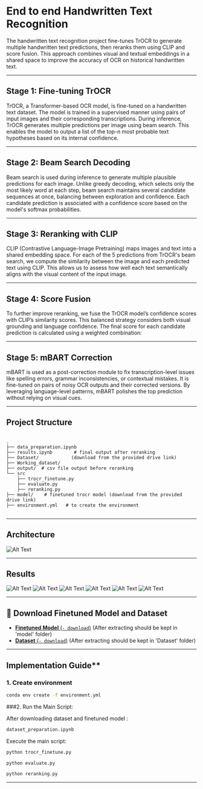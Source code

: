 # End to end Handwritten Text Recognition

The handwritten text recognition project fine-tunes TrOCR to generate multiple handwritten text predictions, then reranks them using CLIP and score fusion. This approach combines visual and textual embeddings in a shared space to improve the accuracy of OCR on historical handwritten text.



 
---

## Stage 1: Fine-tuning TrOCR

TrOCR, a Transformer-based OCR model, is fine-tuned on a handwritten text dataset. The model is trained in a supervised manner using pairs of input images and their corresponding transcriptions. During inference, TrOCR generates multiple predictions per image using beam search. This enables the model to output a list of the top-n most probable text hypotheses based on its internal confidence.


---

## Stage 2: Beam Search Decoding

Beam search is used during inference to generate multiple plausible predictions for each image. Unlike greedy decoding, which selects only the most likely word at each step, beam search maintains several candidate sequences at once, balancing between exploration and confidence. Each candidate prediction is associated with a confidence score based on the model's softmax probabilities.


---

## Stage 3: Reranking with CLIP

CLIP (Contrastive Language-Image Pretraining) maps images and text into a shared embedding space. For each of the 5 predictions from TrOCR's beam search, we compute the similarity between the image and each predicted text using CLIP. This allows us to assess how well each text semantically aligns with the visual content of the input image.


---

## Stage 4: Score Fusion

To further improve reranking, we fuse the TrOCR model’s confidence scores with CLIP’s similarity scores. This balanced strategy considers both visual grounding and language confidence. The final score for each candidate prediction is calculated using a weighted combination:


---

## Stage 5: mBART Correction

mBART is used as a post-correction module to fix transcription-level issues like spelling errors, grammar inconsistencies, or contextual mistakes. It is fine-tuned on pairs of noisy OCR outputs and their corrected versions. By leveraging language-level patterns, mBART polishes the top prediction without relying on visual cues.

---
## Project Structure

```

.
├── data_preparation.ipynb       
├── results.ipynb        # final output after reranking
├── Dataset/            (download from the provided drive link)            
├── Working_dataset/
├── output/  # csv file output before reranking               
└── src
    ├── trocr_finetune.py
    ├── evaluate.py
    ├── reranking.py
├── model/    # finetuned trocr model (download from the provided drive link)
├── environment.yml   # to create the environment                   


````
---

##  **Architecture**

![Alt Text](architecture.png)

---

##  **Results**

![Alt Text](output/result1.png)
![Alt Text](output/result2.png)
![Alt Text](output/result3.png)
![Alt Text](output/result4.png)
![Alt Text](output/result5.png)
![Alt Text](output/result6.png)


---


## 🔗 **Download Finetuned Model and Dataset**

- [**Finetuned Model** (`- download`)](https://drive.google.com/file/d/1NS6iFxSZMNH0TrfDbEsZC1pFtrwhyQhU/view?usp=sharing) (After extracting should be kept in 'model' folder)
- [**Dataset** (`- download`)](https://drive.google.com/file/d/1e5dDeLqlyrrbrDk3vjAGBpPKaDDSvwdg/view?usp=sharing) (After extracting should be kept in 'Dataset' folder)




---
## Implementation Guide**

### **1. Create environment**

```bash
conda env create -f environment.yml
```

###2. Run the Main Script:

After downloading dataset and finetuned model :
```bash
dataset_preparation.ipynb 
```
   
Execute the main script:
```bash
python trocr_finetune.py 
```

```bash
python evaluate.py 
```

```bash
python reranking.py 
```
  

---
